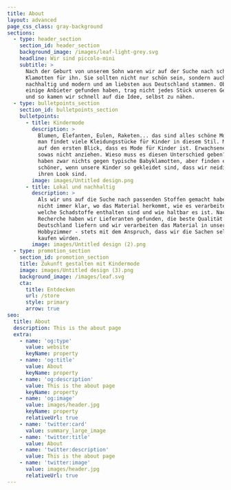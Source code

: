 ```yaml
---
title: About
layout: advanced
page_css_class: gray-background
sections:
  - type: header_section
    section_id: header_section
    background_image: /images/leaf-light-grey.svg
    headline: Wir sind piccolo-mini
    subtitle: >
      Nach der Geburt von unserem Sohn waren wir auf der Suche nach schönen
      Klamotten für ihn. Sie sollten nicht nur schön sein, sondern auch
      nachhaltig und modern und am liebsten aus Deutschland stammen. Obwohl wir
      einige Anbieter gefunden haben, trag nicht jedes Stück unseren Geschmack
      und so kamen wir schnell auf die Idee, selbst zu nähen.
  - type: bulletpoints_section
    section_id: bulletpoints_section
    bulletpoints:
      - title: Kindermode
        description: >
          Blumen, Elefanten, Eulen, Raketen... das sind alles schöne Motive und
          man findet viele Kleidungsstücke für Kinder in diesem Stil. Man sieht
          auf den ersten Blick, dass es Mode für Kinder ist. Erwachsene würden
          sowas nicht anziehen. Wieso muss es diesen Unterschied geben? Wir
          haben zwar nichts gegen typische Babyklamotten, aber finden es noch
          schöner, wenn unsere Kinder so gekleidet sind, dass wir neidisch auf
          ihren Look sind.
        image: images/Untitled design.png
      - title: Lokal und nachhaltig
        description: >
          Als wir uns auf die Suche nach passenden Stoffen gemacht haben, war
          nicht immer klar, wo das Material herkommt, wie es verarbeitet wurde,
          welche Schadstoffe enthalten sind und wie haltbar es ist. Nach langer
          Recherche haben wir Lieferanten gefunden, die beste Qualität aus
          Deutschland liefern und wir verarbeiten das Material in unserem
          Hobbyzimmer - stets mit dem Anspruch, dass wir die Sachen selbst
          kaufen würden.
        image: images/Untitled design (2).png
  - type: promotion_section
    section_id: promotion_section
    title: Zukunft gestalten mit Kindermode
    image: images/Untitled design (3).png
    background_image: /images/leaf.svg
    cta:
      title: Entdecken
      url: /store
      style: primary
      arrow: true
seo:
  title: About
  description: This is the about page
  extra:
    - name: 'og:type'
      value: website
      keyName: property
    - name: 'og:title'
      value: About
      keyName: property
    - name: 'og:description'
      value: This is the about page
      keyName: property
    - name: 'og:image'
      value: images/header.jpg
      keyName: property
      relativeUrl: true
    - name: 'twitter:card'
      value: summary_large_image
    - name: 'twitter:title'
      value: About
    - name: 'twitter:description'
      value: This is the about page
    - name: 'twitter:image'
      value: images/header.jpg
      relativeUrl: true
---
```

